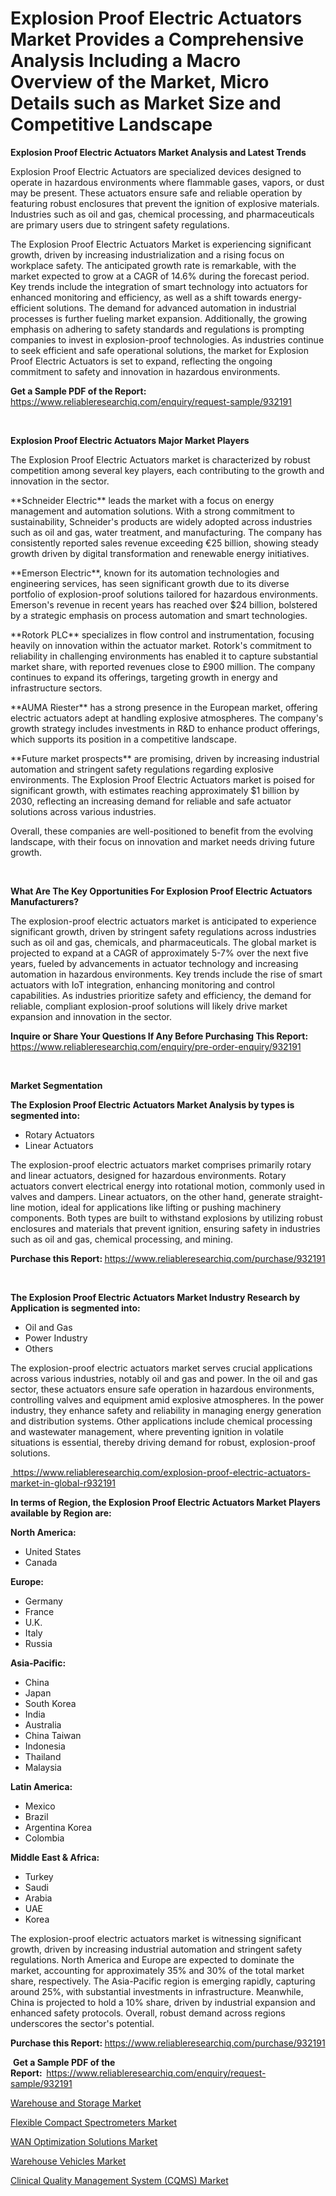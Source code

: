 <p><h1>Explosion Proof Electric Actuators Market Provides a Comprehensive Analysis Including a Macro Overview of the Market, Micro Details such as Market Size and Competitive Landscape</h1></p><p><strong>Explosion Proof Electric Actuators Market Analysis and Latest Trends</strong></p>
<p><p>Explosion Proof Electric Actuators are specialized devices designed to operate in hazardous environments where flammable gases, vapors, or dust may be present. These actuators ensure safe and reliable operation by featuring robust enclosures that prevent the ignition of explosive materials. Industries such as oil and gas, chemical processing, and pharmaceuticals are primary users due to stringent safety regulations.</p><p>The Explosion Proof Electric Actuators Market is experiencing significant growth, driven by increasing industrialization and a rising focus on workplace safety. The anticipated growth rate is remarkable, with the market expected to grow at a CAGR of 14.6% during the forecast period. Key trends include the integration of smart technology into actuators for enhanced monitoring and efficiency, as well as a shift towards energy-efficient solutions. The demand for advanced automation in industrial processes is further fueling market expansion. Additionally, the growing emphasis on adhering to safety standards and regulations is prompting companies to invest in explosion-proof technologies. As industries continue to seek efficient and safe operational solutions, the market for Explosion Proof Electric Actuators is set to expand, reflecting the ongoing commitment to safety and innovation in hazardous environments.</p></p>
<p><strong>Get a Sample PDF of the Report:&nbsp;</strong> <a href="https://www.reliableresearchiq.com/enquiry/request-sample/932191?utm_campaign=1123&utm_medium=2&utm_source=Github&utm_content=ia&utm_term=02122024&utm_id=explosion-proof-electric-actuators">https://www.reliableresearchiq.com/enquiry/request-sample/932191</a></p>
<p>&nbsp;</p>
<p><strong>Explosion Proof Electric Actuators Major Market Players</strong></p>
<p><p>The Explosion Proof Electric Actuators market is characterized by robust competition among several key players, each contributing to the growth and innovation in the sector.</p><p>**Schneider Electric** leads the market with a focus on energy management and automation solutions. With a strong commitment to sustainability, Schneider's products are widely adopted across industries such as oil and gas, water treatment, and manufacturing. The company has consistently reported sales revenue exceeding €25 billion, showing steady growth driven by digital transformation and renewable energy initiatives.</p><p>**Emerson Electric**, known for its automation technologies and engineering services, has seen significant growth due to its diverse portfolio of explosion-proof solutions tailored for hazardous environments. Emerson's revenue in recent years has reached over $24 billion, bolstered by a strategic emphasis on process automation and smart technologies.</p><p>**Rotork PLC** specializes in flow control and instrumentation, focusing heavily on innovation within the actuator market. Rotork's commitment to reliability in challenging environments has enabled it to capture substantial market share, with reported revenues close to £900 million. The company continues to expand its offerings, targeting growth in energy and infrastructure sectors.</p><p>**AUMA Riester** has a strong presence in the European market, offering electric actuators adept at handling explosive atmospheres. The company's growth strategy includes investments in R&D to enhance product offerings, which supports its position in a competitive landscape.</p><p>**Future market prospects** are promising, driven by increasing industrial automation and stringent safety regulations regarding explosive environments. The Explosion Proof Electric Actuators market is poised for significant growth, with estimates reaching approximately $1 billion by 2030, reflecting an increasing demand for reliable and safe actuator solutions across various industries. </p><p>Overall, these companies are well-positioned to benefit from the evolving landscape, with their focus on innovation and market needs driving future growth.</p></p>
<p>&nbsp;</p>
<p><strong>What Are The Key Opportunities For Explosion Proof Electric Actuators Manufacturers?</strong></p>
<p><p>The explosion-proof electric actuators market is anticipated to experience significant growth, driven by stringent safety regulations across industries such as oil and gas, chemicals, and pharmaceuticals. The global market is projected to expand at a CAGR of approximately 5-7% over the next five years, fueled by advancements in actuator technology and increasing automation in hazardous environments. Key trends include the rise of smart actuators with IoT integration, enhancing monitoring and control capabilities. As industries prioritize safety and efficiency, the demand for reliable, compliant explosion-proof solutions will likely drive market expansion and innovation in the sector.</p></p>
<p><strong>Inquire or Share Your Questions If Any Before Purchasing This Report:</strong> <a href="https://www.reliableresearchiq.com/enquiry/pre-order-enquiry/932191?utm_campaign=1123&utm_medium=2&utm_source=Github&utm_content=ia&utm_term=02122024&utm_id=explosion-proof-electric-actuators">https://www.reliableresearchiq.com/enquiry/pre-order-enquiry/932191</a></p>
<p>&nbsp;</p>
<p><strong>Market Segmentation</strong></p>
<p><strong>The Explosion Proof Electric Actuators Market Analysis by types is segmented into:</strong></p>
<p><ul><li>Rotary Actuators</li><li>Linear Actuators</li></ul></p>
<p><p>The explosion-proof electric actuators market comprises primarily rotary and linear actuators, designed for hazardous environments. Rotary actuators convert electrical energy into rotational motion, commonly used in valves and dampers. Linear actuators, on the other hand, generate straight-line motion, ideal for applications like lifting or pushing machinery components. Both types are built to withstand explosions by utilizing robust enclosures and materials that prevent ignition, ensuring safety in industries such as oil and gas, chemical processing, and mining.</p></p>
<p><strong>Purchase this Report:&nbsp;</strong><a href="https://www.reliableresearchiq.com/purchase/932191?utm_campaign=1123&utm_medium=2&utm_source=Github&utm_content=ia&utm_term=02122024&utm_id=explosion-proof-electric-actuators">https://www.reliableresearchiq.com/purchase/932191</a></p>
<p>&nbsp;</p>
<p><strong>The Explosion Proof Electric Actuators Market Industry Research by Application is segmented into:</strong></p>
<p><ul><li>Oil and Gas</li><li>Power Industry</li><li>Others</li></ul></p>
<p><p>The explosion-proof electric actuators market serves crucial applications across various industries, notably oil and gas and power. In the oil and gas sector, these actuators ensure safe operation in hazardous environments, controlling valves and equipment amid explosive atmospheres. In the power industry, they enhance safety and reliability in managing energy generation and distribution systems. Other applications include chemical processing and wastewater management, where preventing ignition in volatile situations is essential, thereby driving demand for robust, explosion-proof solutions.</p></p>
<p><a href="https://www.reliableresearchiq.com/explosion-proof-electric-actuators-market-in-global-r932191?utm_campaign=1123&utm_medium=2&utm_source=Github&utm_content=ia&utm_term=02122024&utm_id=explosion-proof-electric-actuators">&nbsp;https://www.reliableresearchiq.com/explosion-proof-electric-actuators-market-in-global-r932191</a></p>
<p><strong>In terms of Region, the Explosion Proof Electric Actuators Market Players available by Region are:</strong></p>
<p>
    <p> <strong> North America: </strong>
        <ul>
            <li>United States</li>
            <li>Canada</li>
        </ul>
        </p> 
    <p> <strong> Europe: </strong>
        <ul>
            <li>Germany</li>
            <li>France</li>
            <li>U.K.</li>
            <li>Italy</li>
            <li>Russia</li>
        </ul>
        </p> 
    <p> <strong> Asia-Pacific: </strong>
        <ul>
            <li>China</li>
            <li>Japan</li>
            <li>South Korea</li>
            <li>India</li>
            <li>Australia</li>
            <li>China Taiwan</li>
            <li>Indonesia</li>
            <li>Thailand</li>
            <li>Malaysia</li>
        </ul>
        </p> 
    <p> <strong> Latin America: </strong>
        <ul>
            <li>Mexico</li>
            <li>Brazil</li>
            <li>Argentina Korea</li>
            <li>Colombia</li>
        </ul>
        </p> 
    <p> <strong> Middle East & Africa: </strong>
        <ul>
            <li>Turkey</li>
            <li>Saudi</li>
            <li>Arabia</li>
            <li>UAE</li>
            <li>Korea</li>
        </ul>
    </p>
    </p>
<p><p>The explosion-proof electric actuators market is witnessing significant growth, driven by increasing industrial automation and stringent safety regulations. North America and Europe are expected to dominate the market, accounting for approximately 35% and 30% of the total market share, respectively. The Asia-Pacific region is emerging rapidly, capturing around 25%, with substantial investments in infrastructure. Meanwhile, China is projected to hold a 10% share, driven by industrial expansion and enhanced safety protocols. Overall, robust demand across regions underscores the sector's potential.</p></p>
<p><strong>Purchase this Report: </strong><a href="https://www.reliableresearchiq.com/purchase/932191?utm_campaign=1123&utm_medium=2&utm_source=Github&utm_content=ia&utm_term=02122024&utm_id=explosion-proof-electric-actuators">https://www.reliableresearchiq.com/purchase/932191</a></p>
<p>&nbsp;<strong>Get a Sample PDF of the Report:&nbsp;&nbsp;</strong><a href="https://www.reliableresearchiq.com/enquiry/request-sample/932191?utm_campaign=1123&utm_medium=2&utm_source=Github&utm_content=ia&utm_term=02122024&utm_id=explosion-proof-electric-actuators">https://www.reliableresearchiq.com/enquiry/request-sample/932191</a></p>
<p><strong></strong></p>
<p><p><a href="https://www.linkedin.com/pulse/85-cagr-warehouse-storage-market-2024-2031-growth-analysis-finhc?utm_campaign=1123&utm_medium=2&utm_source=Github&utm_content=ia&utm_term=02122024&utm_id=explosion-proof-electric-actuators">Warehouse and Storage Market</a></p><p><a href="https://issuu.com/reportprime-2/docs/flexible-compact-spectrometers-market-size-2030.pp?utm_campaign=1123&utm_medium=2&utm_source=Github&utm_content=ia&utm_term=02122024&utm_id=explosion-proof-electric-actuators">Flexible Compact Spectrometers Market</a></p><p><a href="https://www.linkedin.com/pulse/comprehensive-report-wan-optimization-solutions-market-size-luyzc?utm_campaign=1123&utm_medium=2&utm_source=Github&utm_content=ia&utm_term=02122024&utm_id=explosion-proof-electric-actuators">WAN Optimization Solutions Market</a></p><p><a href="https://www.linkedin.com/pulse/warehouse-vehicles-market-analysis-trends-revenue-growth-estimated-hnruc?utm_campaign=1123&utm_medium=2&utm_source=Github&utm_content=ia&utm_term=02122024&utm_id=explosion-proof-electric-actuators">Warehouse Vehicles Market</a></p><p><a href="https://issuu.com/reportprime-2/docs/clinical-quality-management-system-cqms-market-siz?utm_campaign=1123&utm_medium=2&utm_source=Github&utm_content=ia&utm_term=02122024&utm_id=explosion-proof-electric-actuators">Clinical Quality Management System (CQMS) Market</a></p></p>
